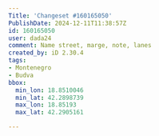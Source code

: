 ```yaml
---
Title: 'Changeset #160165050'
PublishDate: 2024-12-11T11:38:57Z
id: 160165050
user: dada24
comment: Name street, marge, note, lanes
created_by: iD 2.30.4
tags:
- Montenegro
- Budva
bbox:
  min_lon: 18.8510046
  min_lat: 42.2898739
  max_lon: 18.85193
  max_lat: 42.2905161

---
```

